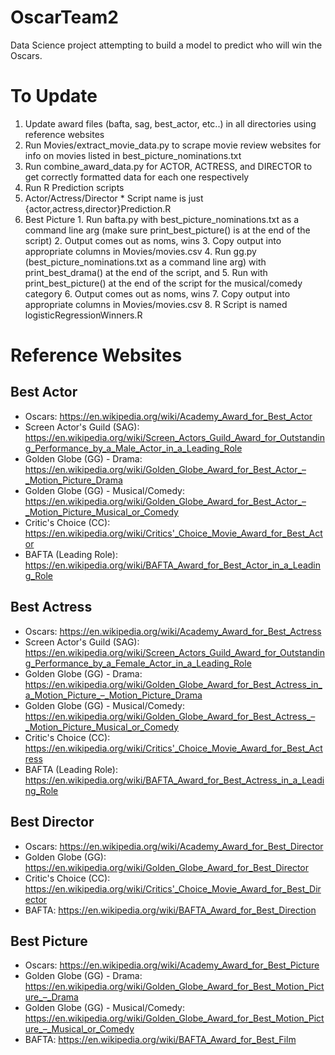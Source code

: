 # OscarTeam2
Data Science project attempting to build a model to predict who will win the Oscars.

# To Update
1. Update award files (bafta, sag, best_actor, etc..) in all directories using reference websites
2. Run Movies/extract_movie_data.py to scrape movie review websites for info on movies listed in best_picture_nominations.txt
3. Run combine_award_data.py for ACTOR, ACTRESS, and DIRECTOR to get correctly formatted data for each one respectively
4. Run R Prediction scripts
  1. Actor/Actress/Director
    * Script name is just {actor,actress,director}Prediction.R
  2. Best Picture
    1. Run bafta.py with best_picture_nominations.txt as a command line arg (make sure print_best_picture() is at the end of the script)
    2. Output comes out as noms, wins
    3. Copy output into appropriate columns in Movies/movies.csv
    4. Run gg.py (best_picture_nominations.txt as a command line arg) with print_best_drama() at the end of the script, and
    5. Run with print_best_picture() at the end of the script for the musical/comedy category
    6. Output comes out as noms, wins
    7. Copy output into appropriate columns in Movies/movies.csv
    8. R Script is named logisticRegressionWinners.R

# Reference Websites
## Best Actor
* Oscars: https://en.wikipedia.org/wiki/Academy_Award_for_Best_Actor
* Screen Actor's Guild (SAG): https://en.wikipedia.org/wiki/Screen_Actors_Guild_Award_for_Outstanding_Performance_by_a_Male_Actor_in_a_Leading_Role
* Golden Globe (GG) - Drama: https://en.wikipedia.org/wiki/Golden_Globe_Award_for_Best_Actor_–_Motion_Picture_Drama
* Golden Globe (GG) - Musical/Comedy: https://en.wikipedia.org/wiki/Golden_Globe_Award_for_Best_Actor_–_Motion_Picture_Musical_or_Comedy
* Critic's Choice (CC): https://en.wikipedia.org/wiki/Critics'_Choice_Movie_Award_for_Best_Actor
* BAFTA (Leading Role): https://en.wikipedia.org/wiki/BAFTA_Award_for_Best_Actor_in_a_Leading_Role

## Best Actress
* Oscars: https://en.wikipedia.org/wiki/Academy_Award_for_Best_Actress
* Screen Actor's Guild (SAG): https://en.wikipedia.org/wiki/Screen_Actors_Guild_Award_for_Outstanding_Performance_by_a_Female_Actor_in_a_Leading_Role
* Golden Globe (GG) - Drama: https://en.wikipedia.org/wiki/Golden_Globe_Award_for_Best_Actress_in_a_Motion_Picture_–_Motion_Picture_Drama
* Golden Globe (GG) - Musical/Comedy: https://en.wikipedia.org/wiki/Golden_Globe_Award_for_Best_Actress_–_Motion_Picture_Musical_or_Comedy
* Critic's Choice (CC): https://en.wikipedia.org/wiki/Critics'_Choice_Movie_Award_for_Best_Actress
* BAFTA (Leading Role): https://en.wikipedia.org/wiki/BAFTA_Award_for_Best_Actress_in_a_Leading_Role

## Best Director
* Oscars: https://en.wikipedia.org/wiki/Academy_Award_for_Best_Director
* Golden Globe (GG): https://en.wikipedia.org/wiki/Golden_Globe_Award_for_Best_Director
* Critic's Choice (CC): https://en.wikipedia.org/wiki/Critics'_Choice_Movie_Award_for_Best_Director
* BAFTA: https://en.wikipedia.org/wiki/BAFTA_Award_for_Best_Direction

## Best Picture
* Oscars: https://en.wikipedia.org/wiki/Academy_Award_for_Best_Picture
* Golden Globe (GG) - Drama: https://en.wikipedia.org/wiki/Golden_Globe_Award_for_Best_Motion_Picture_–_Drama
* Golden Globe (GG) - Musical/Comedy: https://en.wikipedia.org/wiki/Golden_Globe_Award_for_Best_Motion_Picture_–_Musical_or_Comedy
* BAFTA: https://en.wikipedia.org/wiki/BAFTA_Award_for_Best_Film
